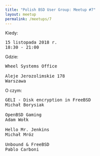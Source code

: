 ```yaml
---
title: "Polish BSD User Group: Meetup #7"
layout: meetup
permalink: /meetups/7
---
```

Kiedy:
<pre>
15 listopada 2018 r.
18:30 - 21:00
</pre>
Gdzie:
<pre>
Wheel Systems Office

Aleje Jerozolimskie 178
Warszawa
</pre>
O czym:
<pre style="white-space: pre-wrap;">
GELI - Disk encryption in FreeBSD
Michał Borysiak

OpenBSD Gaming
Adam Wołk

Hello Mr. Jenkins
Michał Mróz

Unbound & FreeBSD
Pablo Carboni
</pre>
